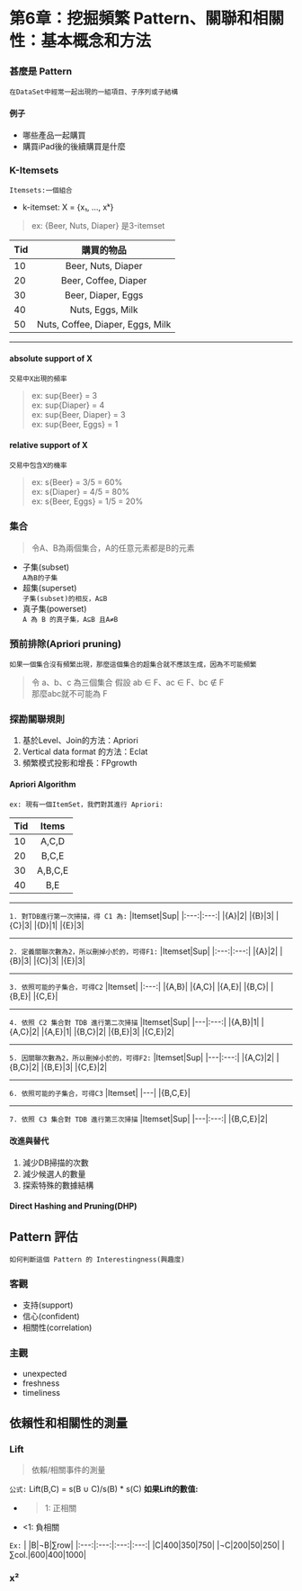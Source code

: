 # 第6章：挖掘頻繁 Pattern、關聯和相關性：基本概念和方法

### 甚麼是 Pattern
`在DataSet中經常一起出現的一組項目、子序列或子結構`
#### 例子
* 哪些產品一起購買
* 購買iPad後的後續購買是什麼

### K-Itemsets
`Itemsets:一個組合`
* k-itemset: X = {x₁, ..., xᵏ}
> ex: {Beer, Nuts, Diaper} 是3-itemset

|Tid|購買的物品|
|---|:---:|
|10|Beer, Nuts, Diaper|
|20|Beer, Coffee, Diaper|
|30|Beer, Diaper, Eggs|
|40|Nuts, Eggs, Milk|
|50|Nuts, Coffee, Diaper, Eggs, Milk|
***

#### **absolute** support of X
`交易中X出現的頻率`
> ex: sup{Beer} = 3 </br>
> ex: sup{Diaper} = 4 </br>
> ex: sup{Beer, Diaper} = 3 </br>
> ex: sup{Beer, Eggs} = 1 </br>

#### **relative** support of X
`交易中包含X的機率`
> ex: s{Beer} = 3/5 = 60% </br>
> ex: s{Diaper} = 4/5 = 80% </br>
> ex: s{Beer, Eggs} = 1/5 = 20% </br>

### 集合
> 令A、B為兩個集合，A的任意元素都是B的元素
* 子集(subset) </br>
`A為B的子集`
* 超集(superset) </br>
`子集(subset)的相反，A⊆B`
* 真子集(powerset) </br>
`A 為 B 的真子集，A⊆B 且A≠B`

### 預前排除(Apriori pruning)
`如果一個集合沒有頻繁出現，那麼這個集合的超集合就不應該生成，因為不可能頻繁`
> 令 a、b、c 為三個集合
> 假設 ab ∈ F、ac ∈ F、bc ∉ F </br>
> 那麼abc就不可能為 F

### 探勘關聯規則
1. 基於Level、Join的方法：Apriori
2. Vertical data format 的方法：Eclat
3. 頻繁模式投影和增長：FPgrowth

#### Apriori Algorithm
`ex: 現有一個ItemSet，我們對其進行 Apriori:`

|Tid|Items|
|---|:---:|
|10|A,C,D|
|20|B,C,E|
|30|A,B,C,E|
|40|B,E|

***
`1. 對TDB進行第一次掃描，得 C1 為:`
|Itemset|Sup|
|:---:|:---:|
|{A}|2|
|{B}|3|
|{C}|3|
|{D}|1|
|{E}|3|

***
`2. 定義關聯次數為2，所以刪掉小於的，可得F1:`
|Itemset|Sup|
|:---:|:---:|
|{A}|2|
|{B}|3|
|{C}|3|
|{E}|3|

***
`3. 依照可能的子集合，可得C2`
|Itemset|
|:---:|
|{A,B}|
|{A,C}|
|{A,E}|
|{B,C}|
|{B,E}|
|{C,E}|

***
`4. 依照 C2 集合對 TDB 進行第二次掃描`
|Itemset|Sup|
|---|:---:|
|{A,B}|1|
|{A,C}|2|
|{A,E}|1|
|{B,C}|2|
|{B,E}|3|
|{C,E}|2|

***
`5. 因關聯次數為2，所以刪掉小於的，可得F2:`
|Itemset|Sup|
|---|:---:|
|{A,C}|2|
|{B,C}|2|
|{B,E}|3|
|{C,E}|2|

***
`6. 依照可能的子集合，可得C3`
|Itemset|
|---|
|{B,C,E}|

***
`7. 依照 C3 集合對 TDB 進行第三次掃描`
|Itemset|Sup|
|---|:---:|
|{B,C,E}|2|

#### 改進與替代
1. 減少DB掃描的次數
2. 減少候選人的數量
3. 探索特殊的數據結構

#### Direct Hashing and Pruning(DHP)


## Pattern 評估
`如何判斷這個 Pattern 的 Interestingness(興趣度)`

### 客觀
* 支持(support)
* 信心(confident)
* 相關性(correlation)

### 主觀
* unexpected
* freshness
* timeliness

## 依賴性和相關性的測量
### Lift
> 依賴/相關事件的測量

`公式:`
Lift(B,C) = s(B ∪ C)/s(B) * s(C)
**如果Lift的數值:**
* >1: 正相關
* <1: 負相關

`Ex:`
| |B|¬B|∑row|
|:---:|:---:|:---:|:---:|
|C|400|350|750|
|¬C|200|50|250|
|∑col.|600|400|1000|


### x²



















